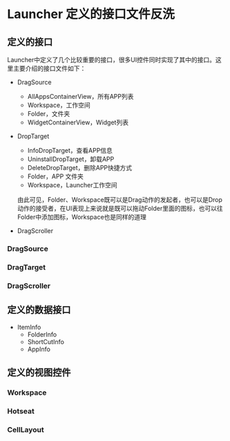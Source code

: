 # Launcher 定义的接口文件反洗
## 定义的接口
Launcher中定义了几个比较重要的接口，很多UI控件同时实现了其中的接口。这里主要介绍的接口文件如下：
- DragSource

    - AllAppsContainerView，所有APP列表
    - Workspace，工作空间
    - Folder，文件夹
    - WidgetContainerView，Widget列表

- DropTarget

    - InfoDropTarget，查看APP信息
    - UninstallDropTarget，卸载APP
    - DeleteDropTarget，删除APP快捷方式
    - Folder，APP 文件夹
    - Workspace，Launcher工作空间

    由此可见，Folder、Workspace既可以是Drag动作的发起者，也可以是Drop动作的接受者，在UI表现上来说就是既可以拖动Folder里面的图标，也可以往Folder中添加图标，Workspace也是同样的道理

- DragScroller

### DragSource

### DragTarget

### DragScroller

## 定义的数据接口

- ItemInfo
  - FolderInfo
  - ShortCutInfo
  - AppInfo

## 定义的视图控件

### Workspace

### Hotseat

### CellLayout



